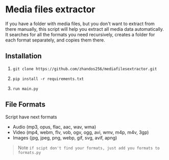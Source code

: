 # Media files extractor

If you have a folder with media files, but you don't want to extract from
    there manually, this script will help you extract all media data
    automatically. It searches for all the formats you need recursively,
    creates a folder for each format separately, and copies them there.


## Installation

1) ```
   git clone https://github.com/zhandos256/mediafilesextractor.git
   ```
2) ```
   pip install -r requirements.txt
   ``` 
3) ```
   run main.py
   ```

## File Formats

Script have next formats

* Audio (mp3, opus, flac, aac, wav, wma)
* Video (mp4, webm, flv, vob, ogv, ogg, avi, wmv, m4p, m4v, 3gp)
* Images (jpg, jpeg, png, webp, gif, svg, avif, apng)

> Note `if scipt don't find your formats, just add you formats to formats.py`